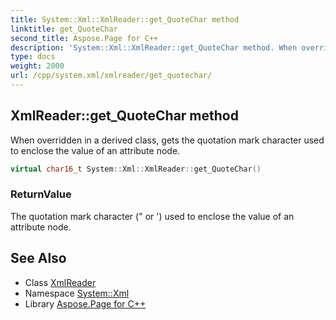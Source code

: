 ```yaml
---
title: System::Xml::XmlReader::get_QuoteChar method
linktitle: get_QuoteChar
second_title: Aspose.Page for C++
description: 'System::Xml::XmlReader::get_QuoteChar method. When overridden in a derived class, gets the quotation mark character used to enclose the value of an attribute node in C++.'
type: docs
weight: 2000
url: /cpp/system.xml/xmlreader/get_quotechar/
---
```

## XmlReader::get_QuoteChar method


When overridden in a derived class, gets the quotation mark character used to enclose the value of an attribute node.

```cpp
virtual char16_t System::Xml::XmlReader::get_QuoteChar()
```


### ReturnValue

The quotation mark character (" or ') used to enclose the value of an attribute node.

## See Also

* Class [XmlReader](../)
* Namespace [System::Xml](../../)
* Library [Aspose.Page for C++](../../../)
